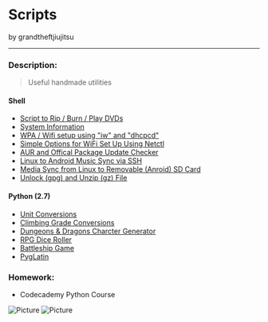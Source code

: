 Scripts
====================
by grandtheftjiujitsu
   
------------------
### Description:
>Useful handmade utilities

#### Shell
* [Script to Rip / Burn / Play DVDs](https://github.com/grandtheftjiujitsu/Scripts/blob/master/dvd-tools.sh)
* [System Information](https://github.com/grandtheftjiujitsu/Scripts/blob/master/sysinfo.sh)
* [WPA / Wifi setup using "iw" and "dhcpcd"](https://github.com/grandtheftjiujitsu/Scripts/blob/master/wifi-wpa.sh)
* [Simple Options for WiFi Set Up Using Netctl](https://github.com/grandtheftjiujitsu/Scripts/blob/master/wifi-netctl.sh)
* [AUR and Offical Package Update Checker](https://github.com/grandtheftjiujitsu/Scripts/blob/master/update-check.sh)
* [Linux to Android Music Sync via SSH](https://github.com/grandtheftjiujitsu/Scripts/blob/master/ssh-music.sh)
* [Media Sync from Linux to Removable (Anroid) SD Card](https://github.com/grandtheftjiujitsu/Scripts/blob/master/sd-sync.sh)
* [Unlock (gpg) and Unzip (gz) File](https://github.com/grandtheftjiujisu/Scripts/blob/master/ungpg.sh)

#### Python (2.7)
* [Unit Conversions](https://github.com/grandtheftjiujitsu/Scripts/blob/master/unit_conversion.py)
* [Climbing Grade Conversions](https://github.com/grandtheftjiujitsu/Scripts/blob/master/climbing_grade_conversion.py)
* [Dungeons & Dragons Charcter Generator](https://github.com/grandtheftjiujitsu/Scripts/blob/master/DDCharGen.py)
* [RPG Dice Roller](https://github.com/grandtheftjiujitsu/Scripts/blob/master/RPG_dice.py)
* [Battleship Game](https://github.com/grandtheftjiujitsu/Scripts/blob/master/battleship.py)
* [PygLatin](https://github.com/grandtheftjiujitsu/Scripts/blob/master/pyglatin.py)

### Homework:
* Codecademy Python Course

![Picture](http://www.codecademy.com/assets/logo/logo--dark-blue.svg)
![Picture](http://www.bopen.eu/technologies/open-source-technologies/python-programming-language/content_logo)

